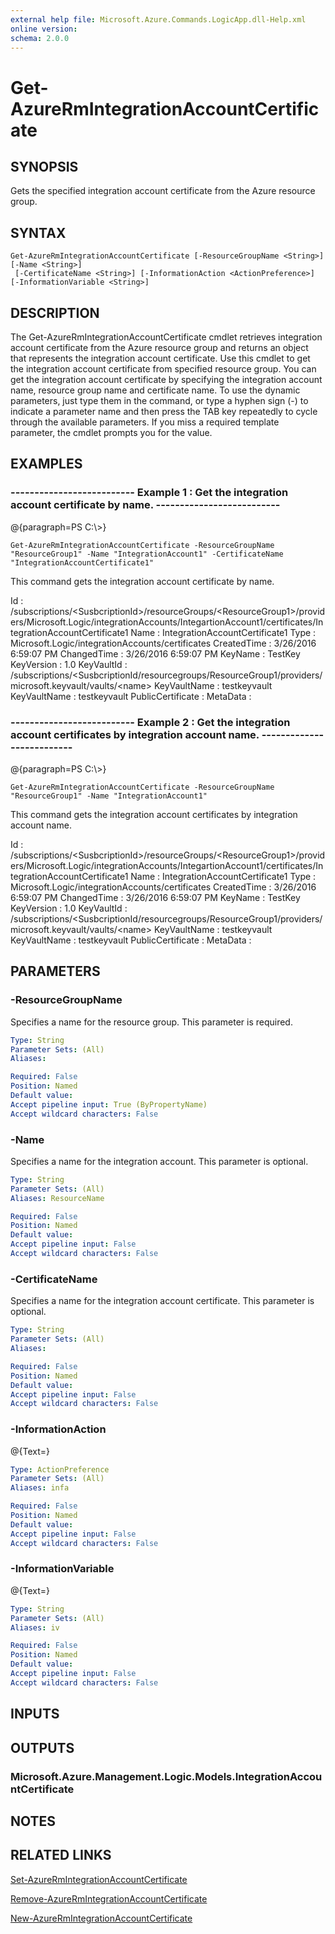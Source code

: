 ```yaml
---
external help file: Microsoft.Azure.Commands.LogicApp.dll-Help.xml
online version: 
schema: 2.0.0
---
```


# Get-AzureRmIntegrationAccountCertificate
## SYNOPSIS
Gets the specified integration account certificate from the Azure resource group.

## SYNTAX

```
Get-AzureRmIntegrationAccountCertificate [-ResourceGroupName <String>] [-Name <String>]
 [-CertificateName <String>] [-InformationAction <ActionPreference>] [-InformationVariable <String>]
```

## DESCRIPTION
The Get-AzureRmIntegrationAccountCertificate cmdlet retrieves integration account certificate from the Azure resource group and returns an object that represents the integration account certificate.
Use this cmdlet to get the integration account certificate from specified resource group.
You can get the integration account certificate by specifying the integration account name, resource group name and certificate name.
To use the dynamic parameters, just type them in the command, or type a hyphen sign (-) to indicate a parameter name and then press the TAB key repeatedly to cycle through the available parameters.
If you miss a required template parameter, the cmdlet prompts you for the value.

## EXAMPLES

### --------------------------  Example 1 : Get the integration account certificate by name.  --------------------------
@{paragraph=PS C:\\\>}

```
Get-AzureRmIntegrationAccountCertificate -ResourceGroupName "ResourceGroup1" -Name "IntegrationAccount1" -CertificateName "IntegrationAccountCertificate1"
```

This command gets the integration account certificate by name.

Id                : /subscriptions/\<SusbcriptionId\>/resourceGroups/\<ResourceGroup1\>/providers/Microsoft.Logic/integrationAccounts/IntegartionAccount1/certificates/IntegrationAccountCertificate1
Name              : IntegrationAccountCertificate1
Type              : Microsoft.Logic/integrationAccounts/certificates
CreatedTime       : 3/26/2016 6:59:07 PM
ChangedTime       : 3/26/2016 6:59:07 PM
KeyName           : TestKey
KeyVersion        : 1.0
KeyVaultId        : /subscriptions/\<SusbcriptionId/resourcegroups/ResourceGroup1/providers/microsoft.keyvault/vaults/\<name\>
KeyVaultName      : testkeyvault
KeyVaultName      : testkeyvault
PublicCertificate :
MetaData          :

### --------------------------  Example 2 : Get the integration account certificates by integration account name.  --------------------------
@{paragraph=PS C:\\\>}

```
Get-AzureRmIntegrationAccountCertificate -ResourceGroupName "ResourceGroup1" -Name "IntegrationAccount1"
```

This command gets the integration account certificates by integration account name.

Id                : /subscriptions/\<SusbcriptionId\>/resourceGroups/\<ResourceGroup1\>/providers/Microsoft.Logic/integrationAccounts/IntegartionAccount1/certificates/IntegrationAccountCertificate1
Name              : IntegrationAccountCertificate1
Type              : Microsoft.Logic/integrationAccounts/certificates
CreatedTime       : 3/26/2016 6:59:07 PM
ChangedTime       : 3/26/2016 6:59:07 PM
KeyName           : TestKey
KeyVersion        : 1.0
KeyVaultId        : /subscriptions/\<SusbcriptionId/resourcegroups/ResourceGroup1/providers/microsoft.keyvault/vaults/\<name\>
KeyVaultName      : testkeyvault
KeyVaultName      : testkeyvault
PublicCertificate :
MetaData          :

## PARAMETERS

### -ResourceGroupName
Specifies a name for the resource group.
This parameter is required.

```yaml
Type: String
Parameter Sets: (All)
Aliases: 

Required: False
Position: Named
Default value: 
Accept pipeline input: True (ByPropertyName)
Accept wildcard characters: False
```

### -Name
Specifies a name for the integration account.
This parameter is optional.

```yaml
Type: String
Parameter Sets: (All)
Aliases: ResourceName

Required: False
Position: Named
Default value: 
Accept pipeline input: False
Accept wildcard characters: False
```

### -CertificateName
Specifies a name for the integration account certificate.
This parameter is optional.

```yaml
Type: String
Parameter Sets: (All)
Aliases: 

Required: False
Position: Named
Default value: 
Accept pipeline input: False
Accept wildcard characters: False
```

### -InformationAction
@{Text=}

```yaml
Type: ActionPreference
Parameter Sets: (All)
Aliases: infa

Required: False
Position: Named
Default value: 
Accept pipeline input: False
Accept wildcard characters: False
```

### -InformationVariable
@{Text=}

```yaml
Type: String
Parameter Sets: (All)
Aliases: iv

Required: False
Position: Named
Default value: 
Accept pipeline input: False
Accept wildcard characters: False
```

## INPUTS

## OUTPUTS

### Microsoft.Azure.Management.Logic.Models.IntegrationAccountCertificate

## NOTES

## RELATED LINKS

[Set-AzureRmIntegrationAccountCertificate]()

[Remove-AzureRmIntegrationAccountCertificate]()

[New-AzureRmIntegrationAccountCertificate]()

